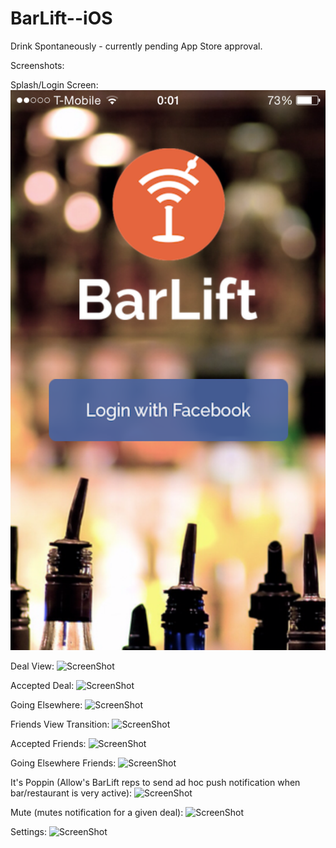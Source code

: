 BarLift--iOS
============

Drink Spontaneously - currently pending App Store approval.

Screenshots: 

Splash/Login Screen:
![ScreenShot](/screenshots/IMG_3506.png?raw=true)

Deal View:
![ScreenShot](https://raw.github.com/shikharmohan/BarLift--iOS/screenshots/IMG_4196.png)

Accepted Deal:
![ScreenShot](https://raw.github.com/shikharmohan/BarLift--iOS/screenshots/IMG_8942.png)

Going Elsewhere:
![ScreenShot](https://raw.github.com/shikharmohan/BarLift--iOS/screenshots/IMG_7595.png)

Friends View Transition: 
![ScreenShot](https://raw.github.com/shikharmohan/BarLift--iOS/screenshots/IMG_3410.png)

Accepted Friends:
![ScreenShot](https://raw.github.com/shikharmohan/BarLift--iOS/screenshots/IMG_0542.png)

Going Elsewhere Friends:
![ScreenShot](https://raw.github.com/shikharmohan/BarLift--iOS/screenshots/IMG_2962.png)

It's Poppin (Allow's BarLift reps to send ad hoc push notification when bar/restaurant is very active):
![ScreenShot](https://raw.github.com/shikharmohan/BarLift--iOS/screenshots/IMG_6931.png)

Mute (mutes notification for a given deal): 
![ScreenShot](https://raw.github.com/shikharmohan/BarLift--iOS/screenshots/IMG_8302.png)

Settings:
![ScreenShot](https://raw.github.com/shikharmohan/BarLift--iOS/screenshots/IMG_8746.png)


